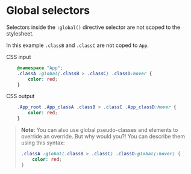 # Global selectors

Selectors inside the `:global()` directive selector are not scoped to the stylesheet. 

In this example `.classB` and `.classC` are not coped to `App`.

CSS input
```css
    @namespace "App";
    .classA :global(.classB > .classC) .classD:hover {
        color: red;
    }

```

CSS output
```css
    .App_root .App_classA .classB > .classC .App_classD:hover {
        color: red;
    }
```

> **Note**: You can also use global pseudo-classes and elements to override an override. But why would you?! You can describe them using this syntax:
>
> ```css
> .classA :global(.classB > .classC) .classD:global(:hover) {
>     color: red;
> }
> ```


